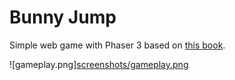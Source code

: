 # Bunny Jump

Simple web game with Phaser 3 based on [this book](https://ourcade.co/books/infinite-jumper-phaser3/).

![gameplay.png][screenshots/gameplay.png](/screenshots/gameplay.PNG?raw=true "Gameplay")
